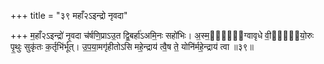 +++
title = "३९ महाँ२ऽइन्द्रो नृवदा"

+++
म॒हाँ२ऽइन्द्रो॑ नृ॒वदा च॑र्षणि॒प्राऽउ॒त द्वि॒बर्हा॑ऽअमि॒नः सहो॑भिः। अ॒स्म॒द्र्य᳖ग्वावृधे वी॒र्या᳖यो॒रुः पृ॒थुः सुकृ॑तः क॒र्तृभि॑र्भूत्। उ॒प॒या॒मगृ॑हीतोऽसि महे॒न्द्राय॑ त्वै॒ष ते॒ योनि॑र्महे॒न्द्राय॑ त्वा ॥३९॥